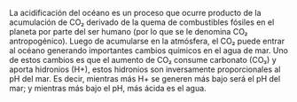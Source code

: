 La acidificación del océano es un proceso que ocurre producto de la acumulación de CO₂ derivado de la quema de combustibles fósiles en el planeta por parte del ser humano (por lo que se le denomina CO₂ antropogénico). Luego de acumularse en la atmósfera, el CO₂ puede entrar al océano generando importantes cambios químicos en el agua de mar. Uno de estos cambios es que el aumento de CO₂ consume carbonato (CO₃) y aporta hidronios (H+), estos hidronios son inversamente proporcionales al pH del mar. Es decir, mientras más H+ se generen más bajo será el pH del mar; y mientras más bajo el pH, más ácida es el agua.